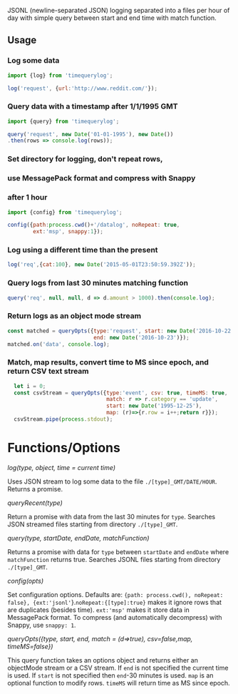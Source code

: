JSONL (newline-separated JSON) logging separated into a files per hour of day with simple query 
between start and end time with match function.

## Usage

### Log some data
```javascript
import {log} from 'timequerylog';

log('request', {url:'http://www.reddit.com/'});
```

### Query data with a timestamp after 1/1/1995 GMT
```javascript
import {query} from 'timequerylog';

query('request', new Date('01-01-1995'), new Date())
.then(rows => console.log(rows));
```

### Set directory for logging, don't repeat rows,
### use MessagePack format and compress with Snappy
### after 1 hour
```javascript
import {config} from 'timequerylog';

config({path:process.cwd()+'/datalog', noRepeat: true,
        ext:'msp', snappy:1});
```

### Log using a different time than the present
```javascript
log('req',{cat:100}, new Date('2015-05-01T23:50:59.392Z'));
```

### Query logs from last 30 minutes matching function
```javascript
query('req', null, null, d => d.amount > 1000).then(console.log);
```

### Return logs as an object mode stream
```javascript
const matched = queryOpts({type:'request', start: new Date('2016-10-22 10:00 AM'),
                           end: new Date('2016-10-23')});
matched.on('data', console.log);
```

### Match, map results, convert time to MS since epoch, and return CSV text stream
```javascript
  let i = 0;
  const csvStream = queryOpts({type:'event', csv: true, timeMS: true,
                               match: r => r.category == 'update',
                               start: new Date('1995-12-25'),
                               map: (r)=>{r.row = i++;return r}});
  csvStream.pipe(process.stdout);
```

# Functions/Options

*log(type, object, time = current time)*

Uses JSON stream to log some data to the file `./[type]_GMT/DATE/HOUR`.
Returns a promise.

*queryRecent(type)*

Return a promise with data from the last 30 minutes for `type`.  Searches JSON streamed files starting 
from directory `./[type]_GMT`.

*query(type, startDate, endDate, matchFunction)*

Returns a promise with data for `type` between `startDate` and `endDate` where `matchFunction`
returns true. Searches JSONL files starting from directory `./[type]_GMT`.

*config(opts)*

Set configuration options.  Defaults are: `{path: process.cwd(), noRepeat: false},
{ext:'jsonl'`}.`noRepeat:{[type]:true}` makes it ignore rows that are duplicates (besides time).
`ext:'msp'` makes it store data in MessagePack format. To compress (and automatically decompress)
with Snappy, use `snappy: 1`.

*queryOpts({type, start, end, match = (d=>true), csv=false,map, timeMS=false})*

This query function takes an options object and returns either an objectMode stream or a CSV stream.
If `end` is not specified the current time is used.  If `start` is not specified then `end`-30 minutes is
used. `map` is an optional function to modify rows. `timeMS` will return time as MS since epoch.

